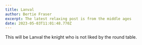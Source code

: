 ```yaml
---
title: Lanval
author: Bertie Fraser
excerpt: The latest relaxing post is from the middle ages
date: 2023-05-03T11:01:48.770Z
---
```


This will be Lanval the knight who is not liked by the round table.
